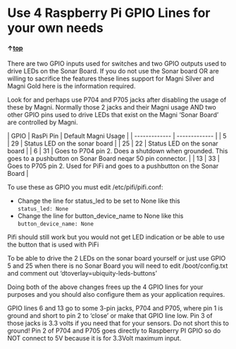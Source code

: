 
# Use 4 Raspberry Pi GPIO Lines for your own needs

#### &uarr;[top](https://ubiquityrobotics.github.io/learn/)

<!--  (TODO if you can do a table for
the list of the 4 lines in text below that would help) -->


There are two GPIO inputs used for switches and two GPIO outputs used to
drive LEDs on the Sonar Board.
If you do not use the Sonar board OR are willing to sacrifice the
features these lines support for Magni Silver and Magni Gold here is the
information required.

Look for and perhaps use P704 and P705 jacks after disabling the usage
of these by Magni.
Normally those 2 jacks and their Magni usage AND two other GPIO pins
used to drive LEDs that exist on the Magni ‘Sonar Board’ are controlled
by Magni.

| GPIO  | RasPi Pin | Default Magni Usage |
| ------------- | ------------- |
| 5  | 29 | Status LED on the sonar board |
| 25 | 22 | Status LED on the sonar board |
| 6  | 31 | Goes to P704 pin 2. Does a shutdown when grounded. This goes to a pushbutton on Sonar Board neqar 50 pin connector. |
| 13 | 33 | Goes to P705 pin 2. Used for PiFi and goes to a pushbutton on the Sonar Board |

To use these as GPIO you must edit /etc/pifi/pifi.conf:  
* Change the line for status_led to be set to None like this  
```status_led: None```  
* Change the line for button_device_name to None like this
```button_device_name: None```

Pifi should still work but you would not get LED indication or be able
to use the button that is used with PiFi

To be able to drive the 2 LEDs on the sonar board yourself or just use
GPIO 5 and 25 when there is no Sonar Board you will need to edit
/boot/config.txt and comment out ‘dtoverlay=ubiquity-leds-buttons’

Doing both of the above changes frees up the 4 GPIO lines for your
purposes and you should also configure them as your application requires.


GPIO lines 6 and 13 go to some 3-pin jacks, P704 and P705, where pin 1
is ground and short to pin 2 to ‘close’ or make that GPIO line low.
Pin 3 of those jacks is 3.3 volts if you need that for your sensors. Do
not short this to ground!
Pin 2 of P704 and P705 goes directly to Raspberry PI GPIO so do NOT
connect to 5V because it is for 3.3Volt maximum input.
